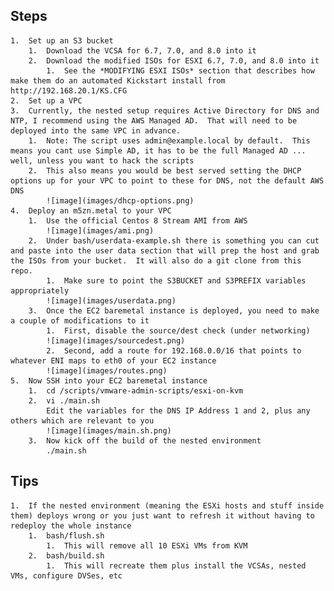 Steps
----
    1.  Set up an S3 bucket
        1.  Download the VCSA for 6.7, 7.0, and 8.0 into it
        2.  Download the modified ISOs for ESXI 6.7, 7.0, and 8.0 into it
            1.  See the *MODIFYING ESXI ISOs* section that describes how make them do an automated Kickstart install from http://192.168.20.1/KS.CFG
    2.  Set up a VPC
    3.  Currently, the nested setup requires Active Directory for DNS and NTP, I recommend using the AWS Managed AD.  That will need to be deployed into the same VPC in advance.
        1.  Note: The script uses admin@example.local by default.  This means you cant use Simple AD, it has to be the full Managed AD ... well, unless you want to hack the scripts
        2.  This also means you would be best served setting the DHCP options up for your VPC to point to these for DNS, not the default AWS DNS
            ![image](images/dhcp-options.png)
    4.  Deploy an m5zn.metal to your VPC
        1.  Use the official Centos 8 Stream AMI from AWS
            ![image](images/ami.png)
        2.  Under bash/userdata-example.sh there is something you can cut and paste into the user data section that will prep the host and grab the ISOs from your bucket.  It will also do a git clone from this repo.
            1.  Make sure to point the S3BUCKET and S3PREFIX variables appropriately
            ![image](images/userdata.png)
        3.  Once the EC2 baremetal instance is deployed, you need to make a couple of modifications to it
            1.  First, disable the source/dest check (under networking)
            ![image](images/sourcedest.png)
            2.  Second, add a route for 192.168.0.0/16 that points to whatever ENI maps to eth0 of your EC2 instance
            ![image](images/routes.png)
    5.  Now SSH into your EC2 baremetal instance
        1.  cd /scripts/vmware-admin-scripts/esxi-on-kvm
        2.  vi ./main.sh
            Edit the variables for the DNS IP Address 1 and 2, plus any others which are relevant to you
            ![image](images/main.sh.png)
        3.  Now kick off the build of the nested environment
            ./main.sh

Tips
----
    1.  If the nested environment (meaning the ESXi hosts and stuff inside them) deploys wrong or you just want to refresh it without having to redeploy the whole instance
        1.  bash/flush.sh
            1.  This will remove all 10 ESXi VMs from KVM
        2.  bash/build.sh
            1.  This will recreate them plus install the VCSAs, nested VMs, configure DVSes, etc
